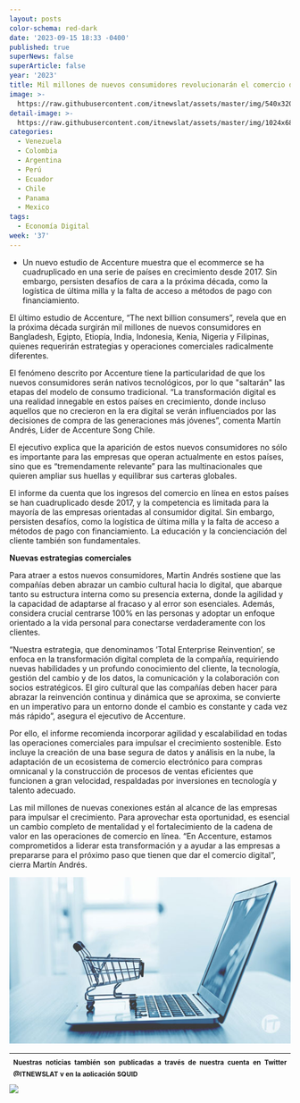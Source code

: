 ```yaml
---
layout: posts
color-schema: red-dark
date: '2023-09-15 18:33 -0400'
published: true
superNews: false
superArticle: false
year: '2023'
title: Mil millones de nuevos consumidores revolucionarán el comercio digital global
image: >-
  https://raw.githubusercontent.com/itnewslat/assets/master/img/540x320/Comercio-Electronico-p.jpg
detail-image: >-
  https://raw.githubusercontent.com/itnewslat/assets/master/img/1024x680/Comercio-Electronico-g.jpg
categories:
  - Venezuela
  - Colombia
  - Argentina
  - Perú
  - Ecuador
  - Chile
  - Panama
  - Mexico
tags:
  - Economía Digital
week: '37'
---
```

- Un nuevo estudio de Accenture muestra que el ecommerce se ha cuadruplicado en una serie de países en crecimiento desde 2017. Sin embargo, persisten desafíos de cara a la próxima década, como la logística de última milla y la falta de acceso a métodos de pago con financiamiento. 

El último estudio de Accenture, “The next billion consumers”, revela que en la próxima década surgirán mil millones de nuevos consumidores en Bangladesh, Egipto, Etiopía, India, Indonesia, Kenia, Nigeria y Filipinas, quienes requerirán estrategias y operaciones comerciales radicalmente diferentes. 

El fenómeno descrito por Accenture tiene la particularidad de que los nuevos consumidores serán nativos tecnológicos, por lo que "saltarán" las etapas del modelo de consumo tradicional. “La transformación digital es una realidad innegable en estos países en crecimiento, donde incluso aquellos que no crecieron en la era digital se verán influenciados por las decisiones de compra de las generaciones más jóvenes”, comenta Martín Andrés, Líder de Accenture Song Chile.

El ejecutivo explica que la aparición de estos nuevos consumidores no sólo es importante para las empresas que operan actualmente en estos países, sino que es “tremendamente relevante” para las multinacionales que quieren ampliar sus huellas y equilibrar sus carteras globales. 

El informe da cuenta que los ingresos del comercio en línea en estos países se han cuadruplicado desde 2017, y la competencia es limitada para la mayoría de las empresas orientadas al consumidor digital. Sin embargo, persisten desafíos, como la logística de última milla y la falta de acceso a métodos de pago con financiamiento. La educación y la concienciación del cliente también son fundamentales.

**Nuevas estrategias comerciales**

Para atraer a estos nuevos consumidores, Martin Andrés sostiene que las compañías deben abrazar un cambio cultural hacia lo digital, que abarque tanto su estructura interna como su presencia externa, donde la agilidad y la capacidad de adaptarse al fracaso y al error son esenciales. Además, considera crucial centrarse 100% en las personas y adoptar un enfoque orientado a la vida personal para conectarse verdaderamente con los clientes.

“Nuestra estrategia, que denominamos ‘Total Enterprise Reinvention’, se enfoca en la transformación digital completa de la compañía, requiriendo nuevas habilidades y un profundo conocimiento del cliente, la tecnología, gestión del cambio y de los datos, la comunicación y la colaboración con socios estratégicos. El giro cultural que las compañías deben hacer para abrazar la reinvención continua y dinámica que se aproxima, se convierte en un imperativo para un entorno donde el cambio es constante y cada vez más rápido”, asegura el ejecutivo de Accenture.

Por ello, el informe recomienda incorporar agilidad y escalabilidad en todas las operaciones comerciales para impulsar el crecimiento sostenible. Esto incluye la creación de una base segura de datos y análisis en la nube, la adaptación de un ecosistema de comercio electrónico para compras omnicanal y la construcción de procesos de ventas eficientes que funcionen a gran velocidad, respaldadas por inversiones en tecnología y talento adecuado.

Las mil millones de nuevas conexiones están al alcance de las empresas para impulsar el crecimiento. Para aprovechar esta oportunidad, es esencial un cambio completo de mentalidad y el fortalecimiento de la cadena de valor en las operaciones de comercio en línea. “En Accenture, estamos comprometidos a liderar esta transformación y a ayudar a las empresas a prepararse para el próximo paso que tienen que dar el comercio digital”, cierra Martín Andrés.

![](https://raw.githubusercontent.com/itnewslat/assets/master/img/540x320/Comercio-Electronico-p.jpg)

<table style="height: 42px;" width="569">
<tbody>
<tr>
<td style="text-align: justify;"><sub><strong>Nuestras noticias también son publicadas a través de nuestra cuenta en Twitter <a href="https://twitter.com/itnewslat?lang=es">@ITNEWSLAT</a> y en la aplicación <a href="https://squidapp.co/en/">SQUID</a></strong></sub></td>
</tr>
</tbody>
</table>

<img src="https://tracker.metricool.com/c3po.jpg?hash=56f88a41e39ab42c063cc51676587a04"/>